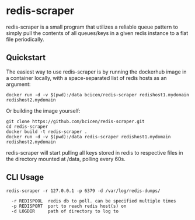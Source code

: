 # redis-scraper

redis-scraper is a small program that utilizes a reliable queue pattern to simply pull the contents of all queues/keys in a given redis instance to a flat file periodically.

## Quickstart

The easiest way to use redis-scraper is by running the dockerhub image in a container locally, with a space-separated list of redis hosts as an argument:
```
docker run -d -v $(pwd):/data bcicen/redis-scraper redishost1.mydomain redishost2.mydomain
```
Or building the image yourself:
```
git clone https://github.com/bcicen/redis-scraper.git
cd redis-scraper
docker build -t redis-scraper .
docker run -d -v $(pwd):/data redis-scraper redishost1.mydomain redishost2.mydomain
```
redis-scraper will start pulling all keys stored in redis to respective files in the directory mounted at /data, polling every 60s. 

## CLI Usage

```
redis-scraper -r 127.0.0.1 -p 6379 -d /var/log/redis-dumps/
```


```
  -r REDISPOOL  redis db to poll. can be specified multiple times
  -p REDISPORT  port to reach redis host(s) on
  -d LOGDIR     path of directory to log to
```
